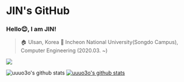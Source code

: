 # JIN's GitHub

### Hello😊, I am JIN!
> 🏠 Ulsan, Korea
> 🏫 Incheon National University(Songdo Campus), Computer Engineering (2020.03. ~)

<a href="[https://www.instagram.com/jin_11.30]" target="_blank"><img src="https://img.shields.io/badge/[JIN-STARGRAM🌟]-[E4405F]?style=flat-square&logo=[Instagram]&logoColor=white"/></a>

![uuuo3o's github stats](https://github-readme-stats.vercel.app/api?username=uuuo3oID&show_icons=true)
[![uuuo3o's github stats](https://github-readme-stats.vercel.app/api/top-langs/?username=uuuo3o&show_icons=true&hide_border=true&title_color=004386&icon_color=004386&layout=compact)](https://github.com/uuuo3o)
